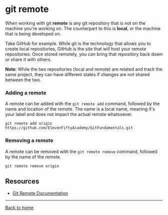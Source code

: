 # git remote

When working with git **remote** is any git repository that is not on the machine you're working on. The counterpart to this is **local**, or the machine that is being developed on. 

Take GitHub for example. While git is the technology that allows you to create local repositories, GitHub is the site that will host your remote repositories. Once stored remotely, you can bring that repository back down or share it with others. 

**Note**: While the two repositories (local and remote) are related and track the same project, they can have different states if changes are not shared between the two. 


### Adding a remote
A remote can be added with the `git remote add` command, followed by the name and location of the remote. The name is a local name, meaning it's your label and does not impact the actual remote whatsoever. 

    git remote add origin https;//github.com/ElevenFiftyAcademy/GitFundamentals.git
### Removing a remote
A remote can be removed with the `git remote remove` command, followed by the name of the remote.

    git remote remove origin

 ## Resources
  - [Git Remote Documentation](http;//git-scm.com/docs/git-remote)
  ---
  [Back to home](../READ.md)
  